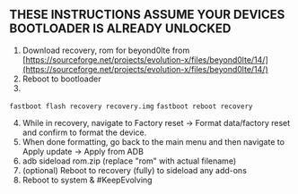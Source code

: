 ## THESE INSTRUCTIONS ASSUME YOUR DEVICES BOOTLOADER IS ALREADY UNLOCKED

1. Download recovery, rom for beyond0lte from [https://sourceforge.net/projects/evolution-x/files/beyond0lte/14/](https://sourceforge.net/projects/evolution-x/files/beyond0lte/14/)
2. Reboot to bootloader
3.
```fastboot flash recovery recovery.img```
```fastboot reboot recovery```

4. While in recovery, navigate to Factory reset -> Format data/factory reset and confirm to format the device.
5. When done formatting, go back to the main menu and then navigate to Apply update -> Apply from ADB
6. adb sideload rom.zip (replace "rom" with actual filename)
7. (optional) Reboot to recovery (fully) to sideload any add-ons
8. Reboot to system & #KeepEvolving
